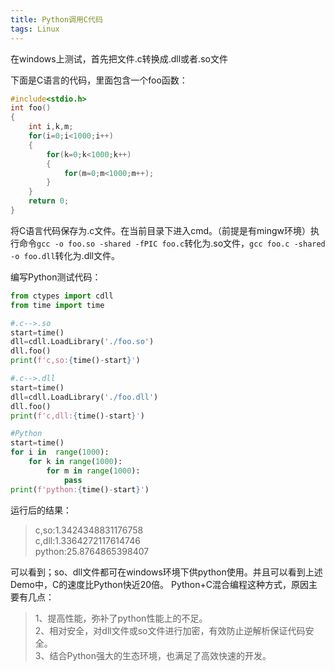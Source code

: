 ```yaml
---
title: Python调用C代码
tags: Linux
---
```


在windows上测试，首先把文件.c转换成.dll或者.so文件

下面是C语言的代码，里面包含一个foo函数：
```c
#include<stdio.h> 
int foo()
{ 
	int i,k,m;
	for(i=0;i<1000;i++)
	{
		for(k=0;k<1000;k++)
		{ 
			for(m=0;m<1000;m++);
		} 
	}
	return 0;  
}
```

将C语言代码保存为.c文件。在当前目录下进入cmd。（前提是有mingw环境）执行命令`gcc -o foo.so -shared -fPIC foo.c`转化为.so文件，`gcc foo.c -shared -o foo.dll`转化为.dll文件。

编写Python测试代码：
```python
from ctypes import cdll
from time import time

#.c-->.so
start=time()
dll=cdll.LoadLibrary('./foo.so')
dll.foo()
print(f'c,so:{time()-start}')

#.c-->.dll
start=time()
dll=cdll.LoadLibrary('./foo.dll')
dll.foo()
print(f'c,dll:{time()-start}')

#Python
start=time()
for i in  range(1000):
    for k in range(1000):
        for m in range(1000):
            pass
print(f'python:{time()-start}')
```

运行后的结果：

>c,so:1.3424348831176758  
>c,dll:1.3364272117614746  
>python:25.8764865398407  

可以看到；so、dll文件都可在windows环境下供python使用。并且可以看到上述Demo中，C的速度比Python快近20倍。
Python+C混合编程这种方式，原因主要有几点：
>1、提高性能，弥补了python性能上的不足。  
>2、相对安全，对dll文件或so文件进行加密，有效防止逆解析保证代码安全。  
>3、结合Python强大的生态环境，也满足了高效快速的开发。  